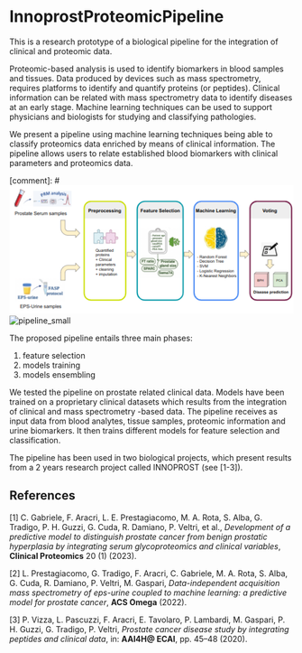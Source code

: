 # InnoprostProteomicPipeline
This is a research prototype of a biological pipeline for the integration of clinical and proteomic data.

Proteomic-based analysis is used to identify biomarkers in blood samples and tissues. Data produced by devices such as mass spectrometry, requires platforms to identify and quantify proteins (or peptides). Clinical information can be related with mass spectrometry data to identify diseases at an early stage. Machine learning techniques can be used to support physicians and biologists for studying and classifying pathologies.

We present a pipeline using machine learning techniques being able to classify proteomics data enriched by means of clinical information. The pipeline allows users to relate established blood biomarkers with clinical parameters and proteomics data.

[comment]: #![pipeline](/img/pipeline_small.png?raw=true "pipeline workflow")
![pipeline_small](https://github.com/gtradigo/InnoprostProteomicPipeline/assets/3709044/2c7b143c-8d35-43df-8e15-490caa1ff654)

The proposed pipeline entails three main phases:
1. feature selection
2. models training
3. models ensembling 

We tested the pipeline on prostate related clinical data. Models have been trained on a proprietary clinical datasets which results from the integration of clinical and mass spectrometry -based data. The pipeline receives as input data from blood analytes, tissue samples, proteomic information and urine biomarkers. It then trains different models for feature selection and classification. 

The pipeline has been used in two biological projects, which present results from a 2 years research project called INNOPROST (see [1-3]).

## References
[1] C. Gabriele, F. Aracri, L. E. Prestagiacomo, M. A. Rota, S. Alba, G. Tradigo, P. H. Guzzi, G. Cuda, R. Damiano, P. Veltri, et al., *Development of a predictive model to distinguish prostate cancer from benign prostatic hyperplasia by integrating serum glycoproteomics and clinical variables*, **Clinical Proteomics** 20 (1) (2023).

[2] L. Prestagiacomo, G. Tradigo, F. Aracri, C. Gabriele, M. A. Rota, S. Alba, G. Cuda, R. Damiano, P. Veltri, M. Gaspari, *Data-independent acquisition mass spectrometry of eps-urine coupled to machine learning: a predictive model for prostate cancer*, **ACS Omega** (2022).

[3] P. Vizza, L. Pascuzzi, F. Aracri, E. Tavolaro, P. Lambardi, M. Gaspari, P. H. Guzzi, G. Tradigo, P. Veltri, *Prostate cancer disease study by integrating peptides and clinical data*, in: **AAI4H@ ECAI**, pp. 45–48 (2020).
